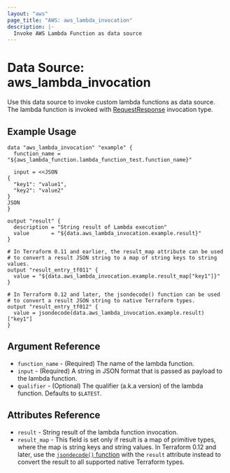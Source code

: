 ```yaml
---
layout: "aws"
page_title: "AWS: aws_lambda_invocation"
description: |-
  Invoke AWS Lambda Function as data source
---
```


# Data Source: aws_lambda_invocation

Use this data source to invoke custom lambda functions as data source.
The lambda function is invoked with [RequestResponse](https://docs.aws.amazon.com/lambda/latest/dg/API_Invoke.html#API_Invoke_RequestSyntax)
invocation type.

## Example Usage

```hcl
data "aws_lambda_invocation" "example" {
  function_name = "${aws_lambda_function.lambda_function_test.function_name}"

  input = <<JSON
{
  "key1": "value1",
  "key2": "value2"
}
JSON
}

output "result" {
  description = "String result of Lambda execution"
  value       = "${data.aws_lambda_invocation.example.result}"
}

# In Terraform 0.11 and earlier, the result_map attribute can be used
# to convert a result JSON string to a map of string keys to string values.
output "result_entry_tf011" {
  value = "${data.aws_lambda_invocation.example.result_map["key1"]}"
}

# In Terraform 0.12 and later, the jsondecode() function can be used
# to convert a result JSON string to native Terraform types.
output "result_entry_tf012" {
  value = jsondecode(data.aws_lambda_invocation.example.result)["key1"]
}
```

## Argument Reference

 * `function_name` - (Required) The name of the lambda function.
 * `input` - (Required) A string in JSON format that is passed as payload to the lambda function.
 * `qualifier` - (Optional) The qualifier (a.k.a version) of the lambda function. Defaults
 to `$LATEST`.

## Attributes Reference

 * `result` - String result of the lambda function invocation.
 * `result_map` - This field is set only if result is a map of primitive types, where the map is string keys and string values. In Terraform 0.12 and later, use the [`jsondecode()` function](/docs/configuration/functions/jsondecode.html) with the `result` attribute instead to convert the result to all supported native Terraform types.
